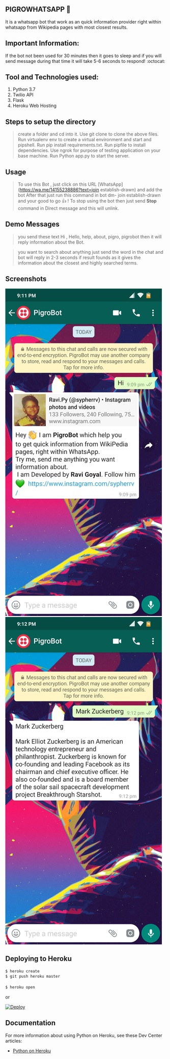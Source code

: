 ## PIGROWHATSAPP :rocket:

It is a whatsapp bot that work as an quick information provider right within whatsapp from Wikipedia pages with most closest results. 

## Important Information:

If the bot not been used for 30 minutes then it goes to sleep and if you will send message during that time it will take 5-6 seconds to respond! :octocat:

## Tool and Technologies used:
1. Python 3.7
2. Twilio API
3. Flask
4. Heroku Web Hosting

## Steps to setup the directory
> create a folder and cd into it.
> Use git clone to clone the above files.
> Run virtualenv env to create a virtual environment and start and pipshell. 
> Run pip install requirements.txt.
> Run pipfile to install dependencies.
> Use ngrok for purpose of testing application on your base machine.
> Run Python app.py to start the server.



## Usage 

> To use this Bot , just click on this URL [WhatsApp](https://wa.me/14155238886?text=join establish-drawn) and add the bot
> After that just run this command in bot dm- join establish-drawn and your good to go :+1: !
> To stop using the bot then just send **Stop** command in Direct message and this will unlink. 


## Demo Messages
> you send these text 
> Hi , Hello, help, about, pigro, pigrobot then it will reply information about the Bot.

>you want to search about anything just send the word in the chat and bot will reply in 2-3 seconds if result founds as it 
> gives the information about the closest and highly searched terms.


## Screenshots 

![Image1](Screenshot_2019-10-19-21-11-26-885_com.whatsapp.png)
![Image2](Screenshot_2019-10-19-21-12-20-248_com.whatsapp.png)








## Deploying to Heroku

```sh
$ heroku create
$ git push heroku master

$ heroku open
```
or

[![Deploy](https://www.herokucdn.com/deploy/button.svg)](https://heroku.com/deploy)

## Documentation

For more information about using Python on Heroku, see these Dev Center articles:

- [Python on Heroku](https://devcenter.heroku.com/categories/python)
